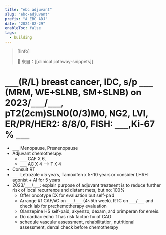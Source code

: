 ```yaml
---
title: "ebc adjuvant"
slug: "ebc-adjuvant"
prefix: "A_EBC_ADJ"
date: "2024-02-29"
enableToc: false
tags:
  - building
---
```


> [!info]
>
> 🌱 來自：[[clinical pathway-snippets]]

# `___`(R/L) breast cancer, IDC, s/p `___` (MRM, WE+SLNB, SM+SLNB) on 2023/`___`/`___`, pT2(2cm)SLN0(0/3)M0, NG2, LVI, ER/PR/HER2: 8/8/0, FISH: `___`,Ki-67 % `___`

- `___` Menopause, Premenopause
- Adjuvant chemotherapy:
  - `___` CAF X 6,
  - `___` AC X 4 --> T X 4
- Consult RT
- `___` Letrozole x 5 years, Tamoxifen x 5~10 years or consider LHRH agonist + AI for 5 years
- 2023/`___`/`___`: explain purpose of adjuvant treatment is to reduce further risk of local recurrence and distant mets, but not 100%
  - Offer oncotype DX for evaluation but self-paid
  - Arrange #1 CAF/AC on `___`/`___` (4~5th week), RTC on `___`/`___` and check lab for prechemotherapy evaluation
  - Olanzepine HS self-paid, akyenzo, dexam, and primperan for emeis.
  - Do cardiac echo if has risk factor: hx of CAD
  - schedule vascular assessment, rehabilitation, nutritional assessment, dental check before chemotherapy
